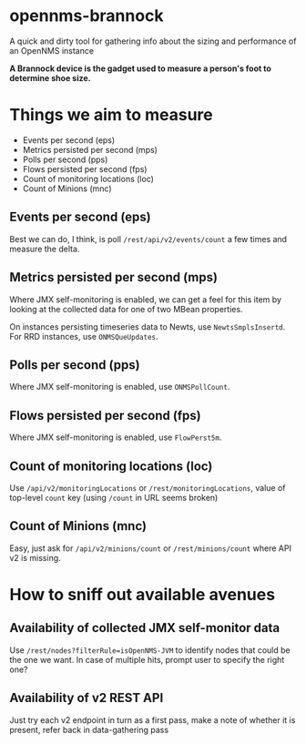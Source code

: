# opennms-brannock
A quick and dirty tool for gathering info about the sizing and performance of an OpenNMS instance

**A Brannock device is the gadget used to measure a person's foot to determine shoe size.**

# Things we aim to measure

* Events per second (eps)
* Metrics persisted per second (mps)
* Polls per second (pps)
* Flows persisted per second (fps)
* Count of monitoring locations (loc)
* Count of Minions (mnc)


## Events per second (eps)

Best we can do, I think, is poll `/rest/api/v2/events/count` a few times and measure the delta.

## Metrics persisted per second (mps)

Where JMX self-monitoring is enabled, we can get a feel for this item by looking at the collected data for one of two MBean properties.

On instances persisting timeseries data to Newts, use `NewtsSmplsInsertd`. For RRD instances, use `ONMSQueUpdates`.

## Polls per second (pps)

Where JMX self-monitoring is enabled, use `ONMSPollCount`.

## Flows persisted per second (fps)

Where JMX self-monitoring is enabled, use `FlowPerst5m`.

## Count of monitoring locations (loc)

Use `/api/v2/monitoringLocations` or `/rest/monitoringLocations`, value of top-level `count` key (using `/count` in URL seems broken)

## Count of Minions (mnc)

Easy, just ask for `/api/v2/minions/count` or `/rest/minions/count` where API v2 is missing.

# How to sniff out available avenues

## Availability of collected JMX self-monitor data

Use `/rest/nodes?filterRule=isOpenNMS-JVM` to identify nodes that could be the one we want. In case of multiple hits, prompt user to specify the right one?

## Availability of v2 REST API

Just try each v2 endpoint in turn as a first pass, make a note of whether it is present, refer back in data-gathering pass
